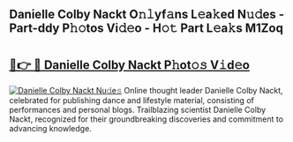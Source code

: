## Danielle Colby Nackt O𝚗𝚕yf𝚊ns L𝚎a𝚔ed N𝚞𝚍es - Part-ddy P𝚑𝚘tos Vi𝚍𝚎o - H𝚘𝚝 Part L𝚎a𝚔s M1Zoq

# <h2><a href="http://kfanqu1.oniu.top/?m=Danielle+Colby+Nackt">🔗👉 🔴 Danielle Colby Nackt P𝚑ot𝚘𝚜 V𝚒d𝚎o</a></h2>

[![Danielle Colby Nackt Nu𝚍e𝚜](https://i.imgur.com/0qMVB7G.gif)](http://kfanqu1.oniu.top/?m=Danielle+Colby+Nackt)
Online thought leader Danielle Colby Nackt, celebrated for publishing dance and lifestyle material, consisting of performances and personal blogs. Trailblazing scientist Danielle Colby Nackt, recognized for their groundbreaking discoveries and commitment to advancing knowledge.  
